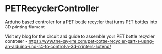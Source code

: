 # PETRecyclerController
Arduino based controller for a PET bottle recycler that turns PET bottles into 3D printing filament

Visit my blog for the circuit and guide to assemble your PET bottle recycler controller - https://www.the-diy-life.com/pet-bottle-recycler-part-1-using-an-arduino-uno-r4-to-control-a-3d-printers-hotend/
